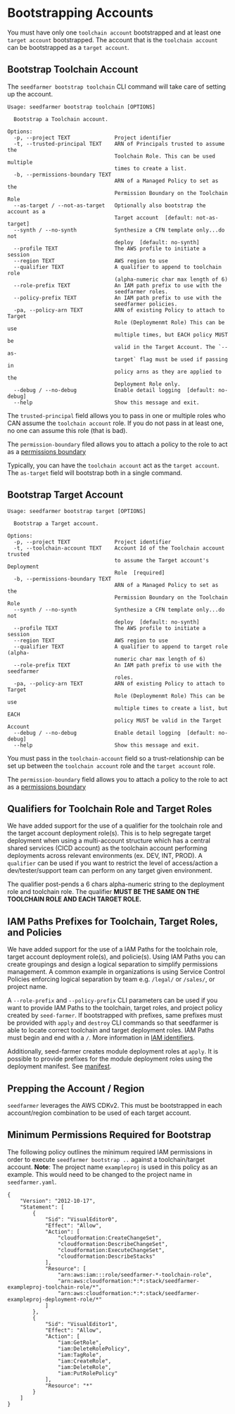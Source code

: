 # Bootstrapping Accounts

You must have only one `toolchain account` bootstrapped and at least one `target account` bootstrapped.  The account that is the `toolchain account` can be bootstrapped as a `target account`.


## Bootstrap Toolchain Account
The `seedfarmer bootstrap toolchain` CLI command will take care of setting up the account.  
```text
Usage: seedfarmer bootstrap toolchain [OPTIONS]

  Bootstrap a Toolchain account.

Options:
  -p, --project TEXT              Project identifier
  -t, --trusted-principal TEXT    ARN of Principals trusted to assume the
                                  Toolchain Role. This can be used multiple
                                  times to create a list.
  -b, --permissions-boundary TEXT
                                  ARN of a Managed Policy to set as the
                                  Permission Boundary on the Toolchain Role
  --as-target / --not-as-target   Optionally also bootstrap the account as a
                                  Target account  [default: not-as-target]
  --synth / --no-synth            Synthesize a CFN template only...do not
                                  deploy  [default: no-synth]
  --profile TEXT                  The AWS profile to initiate a session
  --region TEXT                   AWS region to use
  --qualifier TEXT                A qualifier to append to toolchain role
                                  (alpha-numeric char max length of 6)
  --role-prefix TEXT              An IAM path prefix to use with the
                                  seedfarmer roles.
  --policy-prefix TEXT            An IAM path prefix to use with the
                                  seedfarmer policies.
  -pa, --policy-arn TEXT          ARN of existing Policy to attach to Target
                                  Role (Deploymenmt Role) This can be use
                                  multiple times, but EACH policy MUST be
                                  valid in the Target Account. The `--as-
                                  target` flag must be used if passing in
                                  policy arns as they are applied to the
                                  Deployment Role only.
  --debug / --no-debug            Enable detail logging  [default: no-debug]
  --help                          Show this message and exit.
```

The `trusted-principal` field allows you to pass in one or multiple roles who CAN assume the `toolchain account` role.  If you do not pass in at least one, no one can assume this role (that is bad).

The `permission-boundary` filed allows you to attach a policy to the role to act as a [permissions boundary](https://docs.aws.amazon.com/IAM/latest/UserGuide/access_policies_boundaries.html)

Typically, you can have the `toolchain account` act as the `target account`.  The `as-target` field will bootstrap both in a single command. 


## Bootstrap Target Account

```text
Usage: seedfarmer bootstrap target [OPTIONS]

  Bootstrap a Target account.

Options:
  -p, --project TEXT              Project identifier
  -t, --toolchain-account TEXT    Account Id of the Toolchain account trusted
                                  to assume the Target account's Deployment
                                  Role  [required]
  -b, --permissions-boundary TEXT
                                  ARN of a Managed Policy to set as the
                                  Permission Boundary on the Toolchain Role
  --synth / --no-synth            Synthesize a CFN template only...do not
                                  deploy  [default: no-synth]
  --profile TEXT                  The AWS profile to initiate a session
  --region TEXT                   AWS region to use
  --qualifier TEXT                A qualifier to append to target role (alpha-
                                  numeric char max length of 6)
  --role-prefix TEXT              An IAM path prefix to use with the seedfarmer
                                  roles.
  -pa, --policy-arn TEXT          ARN of existing Policy to attach to Target
                                  Role (Deploymenmt Role) This can be use
                                  multiple times to create a list, but EACH
                                  policy MUST be valid in the Target Account
  --debug / --no-debug            Enable detail logging  [default: no-debug]
  --help                          Show this message and exit.
```

You must pass in the `toolchain-account` field so a trust-relationship can be set up between the `toolchain account` role and the `target account` role.

The `permission-boundary` field allows you to attach a policy to the role to act as a [permissions boundary](https://docs.aws.amazon.com/IAM/latest/UserGuide/access_policies_boundaries.html)


## Qualifiers for Toolchain Role and Target Roles
We have added support for the use of a qualifier for the toolchain role and the target account deployment role(s).  This is to help segregate target deployment when using a multi-account structure which has a central shared services (CICD account) as the toolchain account performing deployments across relevant environments (ex. DEV, INT, PROD). A `qualifier` can be used if you want to restrict the level of access/action a dev/tester/support team can perform on any target given environment.

The qualifier post-pends a 6 chars alpha-numeric string to the deployment role and toolchain role.  The qualifier **MUST BE THE SAME ON THE TOOLCHAIN ROLE AND EACH TARGET ROLE.**


## IAM Paths Prefixes for Toolchain, Target Roles, and Policies
We have added support for the use of a IAM Paths for the toolchain role, target account deployment role(s), and policie(s). Using IAM Paths you can create groupings and design a logical separation to simplify permissions management. A common example in organizations is using Service Control Policies enforcing logical separation by team e.g. `/legal/` or `/sales/`, or project name.

A `--role-prefix` and `--policy-prefix` CLI parameters can be used if you want to provide IAM Paths to the toolchain, target roles, and project policy created by `seed-farmer`. If bootstrapped with prefixes, same prefixes must be provided with `apply` and `destroy` CLI commands so that seedfarmer is able to locate correct toolchain and target deployment roles. IAM Paths must begin and end with a `/`. More information in [IAM identifiers](https://docs.aws.amazon.com/IAM/latest/UserGuide/reference_identifiers.html).

Additionally, seed-farmer creates module deployment roles at `apply`. It is possible to provide prefixes for the module deployment roles using the deployment manifest. See [manifest](manifest.md).

## Prepping the Account / Region
`seedfarmer` leverages the AWS CDKv2.  This must be bootstrapped in each account/region combination to be used of each target account.

## Minimum Permissions Required for Bootstrap
The following policy outlines the minimum required IAM permissions in order to execute `seedfarmer bootstrap ..` against a toolchain/target account. **Note**: The project name `exampleproj` is used in this policy as an example. This would need to be changed to the project name in `seedfarmer.yaml`.

```
{
    "Version": "2012-10-17",
    "Statement": [
        {
            "Sid": "VisualEditor0",
            "Effect": "Allow",
            "Action": [
                "cloudformation:CreateChangeSet",
                "cloudformation:DescribeChangeSet",
                "cloudformation:ExecuteChangeSet",
                "cloudformation:DescribeStacks"
            ],
            "Resource": [
                "arn:aws:iam:::role/seedfarmer-*-toolchain-role",
                "arn:aws:cloudformation:*:*:stack/seedfarmer-exampleproj-toolchain-role/*",
                "arn:aws:cloudformation:*:*:stack/seedfarmer-exampleproj-deployment-role/*"
            ]
        },
        {
            "Sid": "VisualEditor1",
            "Effect": "Allow",
            "Action": [
                "iam:GetRole",
                "iam:DeleteRolePolicy",
                "iam:TagRole",
                "iam:CreateRole",
                "iam:DeleteRole",
                "iam:PutRolePolicy"
            ],
            "Resource": "*"
        }
    ]
}
```
